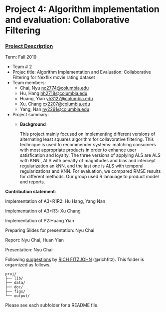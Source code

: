 # Project 4: Algorithm implementation and evaluation: Collaborative Filtering

### [Project Description](doc/project4_desc.md)

Term: Fall 2019

+ Team # 2
+ Projec title: Algorithm Implementation and Evaluation: Collaborative Filtering for Nexflix movie rating dataset
+ Team members:
	+ Chai, Nyu nc2774@columbia.edu
	+ Hu, Hang hh2718@columbia.edu
	+ Huang, Yian yh3127@columbia.edu
	+ Xu, Chang cx2207@columbia.edu
	+ Yang, Nan ny2291@columbia.edu
+ Project summary: 
	+ **Background** 
       
        This project mainly focused on implementing different versions of alternating least squares algorithm for collavorative filtering. This technique is used fo recommender systems: matching consumers with most appropriate products in order to enhance user satisfication and loyalty.
        The three versions of applying ALS are ALS with KNN , ALS with penalty of magnitudes and bias and intercept regularization an kNN, and the last one is  ALS with temporal regularizations and KNN. For evaluation, we compared RMSE results for different methods. Our group used R lanauage to product model and reports.


**Contribution statement**: 

Implementation of A3+R1R2: Hu Hang, Yang Nan

Implementation of A3+R3: Xu Chang

Implementation of P2:Huang Yian

Preparing Slides for presentation: Nyu Chai

Report: Nyu Chai, Huan Yian

Presentation: Nyu Chai


Following [suggestions](http://nicercode.github.io/blog/2013-04-05-projects/) by [RICH FITZJOHN](http://nicercode.github.io/about/#Team) (@richfitz). This folder is orgarnized as follows.

```
proj/
├── lib/
├── data/
├── doc/
├── figs/
└── output/
```

Please see each subfolder for a README file.
